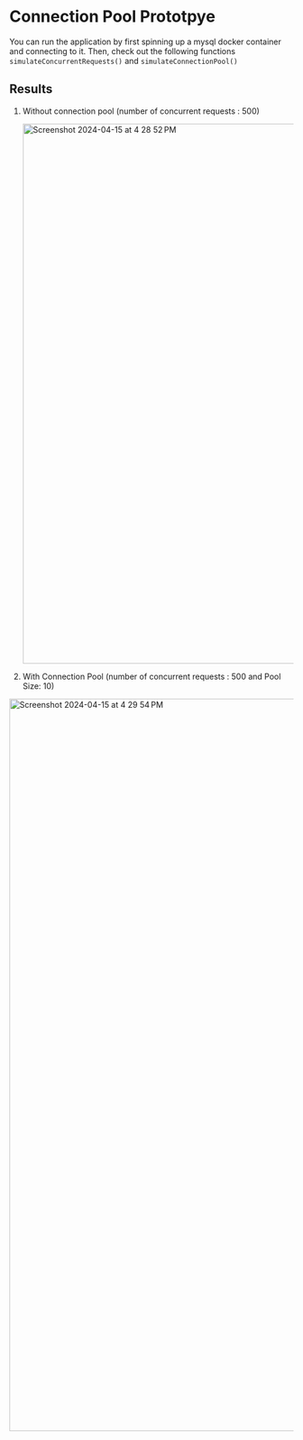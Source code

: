 # Connection Pool Prototpye

You can run the application by first spinning up a mysql docker container and connecting to it. Then, check out the following functions `simulateConcurrentRequests()` and `simulateConnectionPool()`
 
## Results

1. Without connection pool (number of concurrent requests : 500)
   
   <img width="957" alt="Screenshot 2024-04-15 at 4 28 52 PM" src="https://github.com/ParshvaTimbadia/Connection-Pool-Prototpye/assets/25700816/558d045e-329b-47a6-9992-7ddb098d9a5e">


3. With Connection Pool (number of concurrent requests : 500 and Pool Size: 10)

  <img width="1298" alt="Screenshot 2024-04-15 at 4 29 54 PM" src="https://github.com/ParshvaTimbadia/Connection-Pool-Prototpye/assets/25700816/3b85e438-1034-40ac-a5f6-1ab2c965aa7c">
